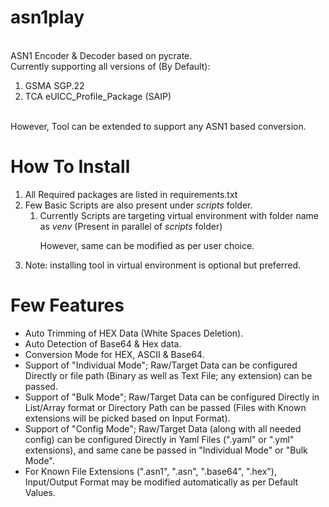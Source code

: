 # asn1play

<BR>ASN1 Encoder &amp; Decoder based on pycrate.
<BR>Currently supporting all versions of (By Default):
<ol>
<li>GSMA SGP.22
<li>TCA eUICC_Profile_Package (SAIP)
</ol>
<BR> However, Tool can be extended to support any ASN1 based conversion.

# How To Install 
<ol>
<li>All Required packages are listed in requirements.txt
<li>Few Basic Scripts are also present under <i>scripts</i> folder.
<ol>
<li>Currently Scripts are targeting virtual environment with folder name as <i>venv</i> (Present in parallel of <i>scripts</i> folder)

However, same can be modified as per user choice. 
</ol>
<li>Note: installing tool in virtual environment is optional but preferred.
</ol>

# Few Features 
<ul>
<li>Auto Trimming of HEX Data (White Spaces Deletion).
<li>Auto Detection of Base64 & Hex data.
<li>Conversion Mode for HEX, ASCII & Base64.
<li>Support of "Individual Mode"; Raw/Target Data can be configured Directly or file path (Binary as well as Text File; any extension) can be passed.
<li>Support of "Bulk Mode"; Raw/Target Data can be configured Directly in List/Array format or Directory Path can be passed (Files with Known extensions will be picked based on Input Format).
<li>Support of "Config Mode"; Raw/Target Data (along with all needed config) can be configured Directly in Yaml Files (".yaml" or ".yml" extensions), and same cane be passed in "Individual Mode" or "Bulk Mode".
<li>For Known File Extensions (".asn1", ".asn", ".base64", ".hex"), Input/Output Format may be modified automatically as per Default Values.
</ul>